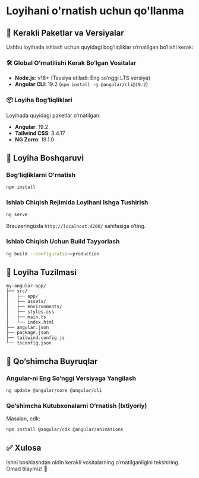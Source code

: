 # Loyihani o'rnatish uchun qo'llanma

## 📌 Kerakli Paketlar va Versiyalar

Ushbu loyihada ishlash uchun quyidagi bog‘liqliklar o‘rnatilgan bo‘lishi kerak:

### 🛠 Global O‘rnatilishi Kerak Bo‘lgan Vositalar

- **Node.js**: v18+ (Tavsiya etiladi: Eng so‘nggi LTS versiya)
- **Angular CLI**: 19.2 (`npm install -g @angular/cli@19.2`)

### 📦 Loyiha Bog‘liqliklari

Loyihada quyidagi paketlar o‘rnatilgan:

- **Angular**: 19.2
- **Tailwind CSS**: 3.4.17
- **NG Zorro**: 19.1.0

## 🚀 Loyiha Boshqaruvi

### Bog‘liqliklarni O‘rnatish

```sh
npm install
```

### Ishlab Chiqish Rejimida Loyihani Ishga Tushirish

```sh
ng serve
```

Brauzeringizda `http://localhost:4200/` sahifasiga o‘ting.

### Ishlab Chiqish Uchun Build Tayyorlash

```sh
ng build --configuration=production
```

## 📂 Loyiha Tuzilmasi

```
my-angular-app/
├── src/
│   ├── app/
│   ├── assets/
│   ├── environments/
│   ├── styles.css
│   ├── main.ts
│   └── index.html
├── angular.json
├── package.json
├── tailwind.config.js
└── tsconfig.json
```

## 🎯 Qo‘shimcha Buyruqlar

### Angular-ni Eng So‘nggi Versiyaga Yangilash

```sh
ng update @angular/core @angular/cli
```

### Qo‘shimcha Kutubxonalarni O‘rnatish (Ixtiyoriy)

Masalan, cdk:

```sh
npm install @angular/cdk @angular/animations
```

## ✅ Xulosa

Ishni boshlashdan oldin kerakli vositalarning o‘rnatilganligini tekshiring. Omad tilaymiz! 🎉

